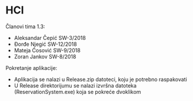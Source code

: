 # HCI

Članovi tima 1.3:

- Aleksandar Čepić SW-3/2018
- Đorđe Njegić SW-12/2018
- Mateja Ćosović SW-9/2018
- Zoran Jankov SW-8/2018

Pokretanje aplikacije:
- Aplikacija se nalazi u Release.zip datoteci, koju je potrebno raspakovati
- U Release direktorijumu se nalazi izvršna datoteka (ReservationSystem.exe) koja se pokreće dvoklikom
